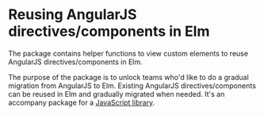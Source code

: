 # Reusing AngularJS directives/components in Elm

The package contains helper functions to view custom elements to reuse AngularJS directives/components in Elm.

The purpose of the package is to unlock teams who'd like to do a gradual migration from AngularJS to Elm.
Existing AngularJS directives/components can be reused in Elm and gradually migrated when needed.
It's an accompany package for a [JavaScript library](https://www.npmjs.com/package/@contasystemer/angularjs-custom-element).
